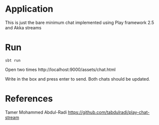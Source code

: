 # Application

This is just the bare minimum chat implemented using Play framework 2.5 and Akka streams

# Run

```
sbt run
```

Open two times http://localhost:9000/assets/chat.html

Write in the box and press enter to send. Both chats should be updated.


# References

Tamer Mohammed Abdul-Radi
https://github.com/tabdulradi/play-chat-stream



